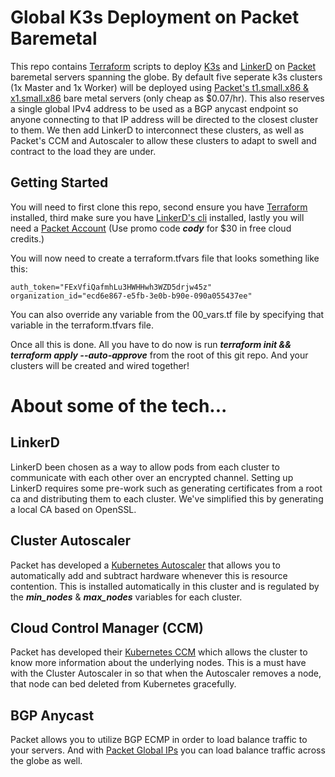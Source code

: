 # Global K3s Deployment on Packet Baremetal
This repo contains [Terraform](http://terraform.io) scripts to deploy [K3s](http://k3s.io) and [LinkerD](http://linkerd.io) on [Packet](http://packet.com) baremetal servers spanning the globe. By default five seperate k3s clusters (1x Master and 1x Worker) will be deployed using [Packet's t1.small.x86 & x1.small.x86](https://www.packet.com/cloud/servers) bare metal servers (only cheap as $0.07/hr). This also reserves a single global IPv4 address to be used as a BGP anycast endpoint so anyone connecting to that IP address will be directed to the closest cluster to them. We then add LinkerD to interconnect these clusters, as well as Packet's CCM and Autoscaler to allow these clusters to adapt to swell and contract to the load they are under. 

## Getting Started
You will need to first clone this repo, second ensure you have [Terraform](http://terraform.io) installed, third make sure you have [LinkerD's cli](https://github.com/linkerd/linkerd2/releases/) installed, lastly you will need a [Packet Account](https://app.packet.net/signup) (Use promo code ***cody*** for $30 in free cloud credits.)

You will now need to create a terraform.tfvars file that looks something like this:
```
auth_token="FExVfiQafmhLu3HWHHwh3WZD5drjw45z"
organization_id="ecd6e867-e5fb-3e0b-b90e-090a055437ee"
```
You can also override any variable from the 00_vars.tf file by specifying that variable in the terraform.tfvars file.

Once all this is done. All you have to do now is run ***terraform init && terraform apply --auto-approve*** from the root of this git repo. And your clusters will be created and wired together!

# About some of the tech... 

## LinkerD
LinkerD been chosen as a way to allow pods from each cluster to communicate with each other over an encrypted channel. Setting up LinkerD requires some pre-work such as generating certificates from a root ca and distributing them to each cluster. We've simplified this by generating a local CA based on OpenSSL.

## Cluster Autoscaler
Packet has developed a [Kubernetes Autoscaler](https://www.packet.com/resources/guides/kubernetes-cluster-autoscaler-on-packet/) that allows you to automatically add and subtract hardware whenever this is resource contention. This is installed automatically in this cluster and is regulated by the ***min_nodes*** & ***max_nodes*** variables for each cluster.

## Cloud Control Manager (CCM)
Packet has developed their [Kubernetes CCM](https://www.packet.com/resources/guides/kubernetes-ccm-for-packet/) which allows the cluster to know more information about the underlying nodes. This is a must have with the Cluster Autoscaler in so that when the Autoscaler removes a node, that node can bed deleted from Kubernetes gracefully.

## BGP Anycast
Packet allows you to utilize BGP ECMP in order to load balance traffic to your servers. And with [Packet Global IPs](https://www.packet.com/cloud/network/) you can load balance traffic across the globe as well.
 

